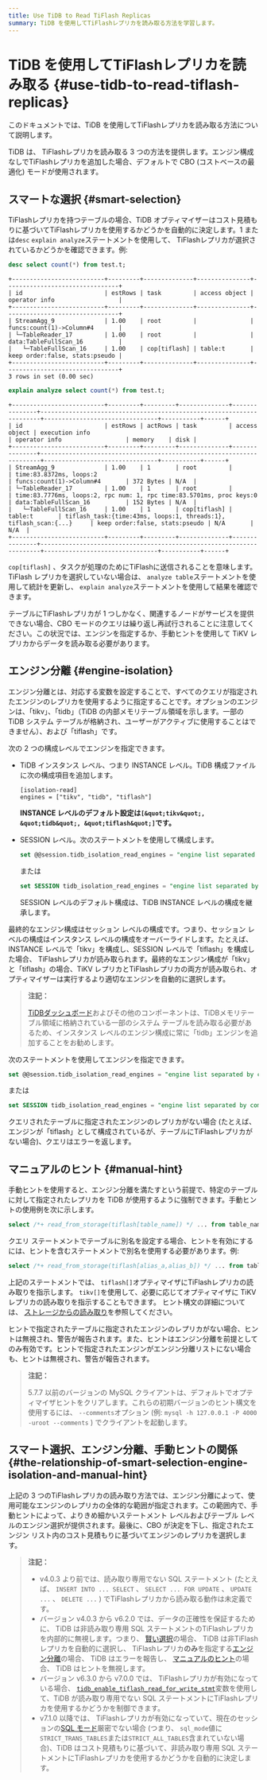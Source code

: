 ```yaml
---
title: Use TiDB to Read TiFlash Replicas
summary: TiDB を使用してTiFlashレプリカを読み取る方法を学習します。
---
```


# TiDB を使用してTiFlashレプリカを読み取る {#use-tidb-to-read-tiflash-replicas}

このドキュメントでは、TiDB を使用してTiFlashレプリカを読み取る方法について説明します。

TiDB は、 TiFlashレプリカを読み取る 3 つの方法を提供します。エンジン構成なしでTiFlashレプリカを追加した場合、デフォルトで CBO (コストベースの最適化) モードが使用されます。

## スマートな選択 {#smart-selection}

TiFlashレプリカを持つテーブルの場合、TiDB オプティマイザーはコスト見積もりに基づいてTiFlashレプリカを使用するかどうかを自動的に決定します。1 または`desc` `explain analyze`ステートメントを使用して、 TiFlashレプリカが選択されているかどうかを確認できます。例:

```sql
desc select count(*) from test.t;
```

    +--------------------------+---------+--------------+---------------+--------------------------------+
    | id                       | estRows | task         | access object | operator info                  |
    +--------------------------+---------+--------------+---------------+--------------------------------+
    | StreamAgg_9              | 1.00    | root         |               | funcs:count(1)->Column#4       |
    | └─TableReader_17         | 1.00    | root         |               | data:TableFullScan_16          |
    |   └─TableFullScan_16     | 1.00    | cop[tiflash] | table:t       | keep order:false, stats:pseudo |
    +--------------------------+---------+--------------+---------------+--------------------------------+
    3 rows in set (0.00 sec)

```sql
explain analyze select count(*) from test.t;
```

    +--------------------------+---------+---------+--------------+---------------+----------------------------------------------------------------------+--------------------------------+-----------+------+
    | id                       | estRows | actRows | task         | access object | execution info                                                       | operator info                  | memory    | disk |
    +--------------------------+---------+---------+--------------+---------------+----------------------------------------------------------------------+--------------------------------+-----------+------+
    | StreamAgg_9              | 1.00    | 1       | root         |               | time:83.8372ms, loops:2                                              | funcs:count(1)->Column#4       | 372 Bytes | N/A  |
    | └─TableReader_17         | 1.00    | 1       | root         |               | time:83.7776ms, loops:2, rpc num: 1, rpc time:83.5701ms, proc keys:0 | data:TableFullScan_16          | 152 Bytes | N/A  |
    |   └─TableFullScan_16     | 1.00    | 1       | cop[tiflash] | table:t       | tiflash_task:{time:43ms, loops:1, threads:1}, tiflash_scan:{...}     | keep order:false, stats:pseudo | N/A       | N/A  |
    +--------------------------+---------+---------+--------------+---------------+----------------------------------------------------------------------+--------------------------------+-----------+------+

`cop[tiflash]` 、タスクが処理のためにTiFlashに送信されることを意味します。TiFlash レプリカを選択していない場合は、 `analyze table`ステートメントを使用して統計を更新し、 `explain analyze`ステートメントを使用して結果を確認できます。

テーブルにTiFlashレプリカが 1 つしかなく、関連するノードがサービスを提供できない場合、CBO モードのクエリは繰り返し再試行されることに注意してください。この状況では、エンジンを指定するか、手動ヒントを使用して TiKV レプリカからデータを読み取る必要があります。

## エンジン分離 {#engine-isolation}

エンジン分離とは、対応する変数を設定することで、すべてのクエリが指定されたエンジンのレプリカを使用するように指定することです。オプションのエンジンは、「tikv」、「tidb」（TiDB の内部メモリテーブル領域を示します。一部の TiDB システム テーブルが格納され、ユーザーがアクティブに使用することはできません）、および「tiflash」です。

<CustomContent platform="tidb">

次の 2 つの構成レベルでエンジンを指定できます。

-   TiDB インスタンス レベル、つまり INSTANCE レベル。TiDB 構成ファイルに次の構成項目を追加します。

        [isolation-read]
        engines = ["tikv", "tidb", "tiflash"]

    **INSTANCE レベルのデフォルト設定は`[&quot;tikv&quot;, &quot;tidb&quot;, &quot;tiflash&quot;]`です。**

-   SESSION レベル。次のステートメントを使用して構成します。

    ```sql
    set @@session.tidb_isolation_read_engines = "engine list separated by commas";
    ```

    または

    ```sql
    set SESSION tidb_isolation_read_engines = "engine list separated by commas";
    ```

    SESSION レベルのデフォルト構成は、TiDB INSTANCE レベルの構成を継承します。

最終的なエンジン構成はセッション レベルの構成です。つまり、セッション レベルの構成はインスタンス レベルの構成をオーバーライドします。たとえば、INSTANCE レベルで「tikv」を構成し、SESSION レベルで「tiflash」を構成した場合、 TiFlashレプリカが読み取られます。最終的なエンジン構成が「tikv」と「tiflash」の場合、TiKV レプリカとTiFlashレプリカの両方が読み取られ、オプティマイザーは実行するより適切なエンジンを自動的に選択します。

> **注記：**
>
> [TiDBダッシュボード](/dashboard/dashboard-intro.md)およびその他のコンポーネントは、TiDBメモリテーブル領域に格納されている一部のシステム テーブルを読み取る必要があるため、インスタンス レベルのエンジン構成に常に「tidb」エンジンを追加することをお勧めします。

</CustomContent>

<CustomContent platform="tidb-cloud">

次のステートメントを使用してエンジンを指定できます。

```sql
set @@session.tidb_isolation_read_engines = "engine list separated by commas";
```

または

```sql
set SESSION tidb_isolation_read_engines = "engine list separated by commas";
```

</CustomContent>

クエリされたテーブルに指定されたエンジンのレプリカがない場合 (たとえば、エンジンが「tiflash」として構成されているが、テーブルにTiFlashレプリカがない場合)、クエリはエラーを返します。

## マニュアルのヒント {#manual-hint}

手動ヒントを使用すると、エンジン分離を満たすという前提で、特定のテーブルに対して指定されたレプリカを TiDB が使用するように強制できます。手動ヒントの使用例を次に示します。

```sql
select /*+ read_from_storage(tiflash[table_name]) */ ... from table_name;
```

クエリ ステートメントでテーブルに別名を設定する場合、ヒントを有効にするには、ヒントを含むステートメントで別名を使用する必要があります。例:

```sql
select /*+ read_from_storage(tiflash[alias_a,alias_b]) */ ... from table_name_1 as alias_a, table_name_2 as alias_b where alias_a.column_1 = alias_b.column_2;
```

上記のステートメントでは、 `tiflash[]`​​オプティマイザにTiFlashレプリカの読み取りを指示します。 `tikv[]`を使用して、必要に応じてオプティマイザに TiKV レプリカの読み取りを指示することもできます。 ヒント構文の詳細については、 [ストレージからの読み取り](/optimizer-hints.md#read_from_storagetiflasht1_name--tl_name--tikvt2_name--tl_name-)を参照してください。

ヒントで指定されたテーブルに指定されたエンジンのレプリカがない場合、ヒントは無視され、警告が報告されます。また、ヒントはエンジン分離を前提としてのみ有効です。ヒントで指定されたエンジンがエンジン分離リストにない場合も、ヒントは無視され、警告が報告されます。

> **注記：**
>
> 5.7.7 以前のバージョンの MySQL クライアントは、デフォルトでオプティマイザヒントをクリアします。これらの初期バージョンのヒント構文を使用するには、 `--comments`オプション (例: `mysql -h 127.0.0.1 -P 4000 -uroot --comments` ) でクライアントを起動します。

## スマート選択、エンジン分離、手動ヒントの関係 {#the-relationship-of-smart-selection-engine-isolation-and-manual-hint}

上記の 3 つのTiFlashレプリカの読み取り方法では、エンジン分離によって、使用可能なエンジンのレプリカの全体的な範囲が指定されます。この範囲内で、手動ヒントによって、よりきめ細かいステートメント レベルおよびテーブル レベルのエンジン選択が提供されます。最後に、CBO が決定を下し、指定されたエンジン リスト内のコスト見積もりに基づいてエンジンのレプリカを選択します。

> **注記：**
>
> -   v4.0.3 より前では、読み取り専用でない SQL ステートメント (たとえば、 `INSERT INTO ... SELECT` 、 `SELECT ... FOR UPDATE` 、 `UPDATE ...` 、 `DELETE ...` ) でTiFlashレプリカから読み取る動作は未定義です。
> -   バージョン v4.0.3 から v6.2.0 では、データの正確性を保証するために、 TiDB は非読み取り専用 SQL ステートメントのTiFlashレプリカを内部的に無視します。つまり、 [賢い選択](#smart-selection)の場合、 TiDB は非TiFlashレプリカを自動的に選択し、 TiFlashレプリカ**のみ**を指定する[エンジン分離](#engine-isolation)の場合、 TiDB はエラーを報告し、 [マニュアルのヒント](#manual-hint)の場合、 TiDB はヒントを無視します。
> -   バージョン v6.3.0 から v7.0.0 では、 TiFlashレプリカが有効になっている場合、 [`tidb_enable_tiflash_read_for_write_stmt`](/system-variables.md#tidb_enable_tiflash_read_for_write_stmt-new-in-v630)変数を使用して、TiDB が読み取り専用でない SQL ステートメントにTiFlashレプリカを使用するかどうかを制御できます。
> -   v7.1.0 以降では、 TiFlashレプリカが有効になっていて、現在のセッションの[SQL モード](/sql-mode.md)厳密でない場合 (つまり、 `sql_mode`値に`STRICT_TRANS_TABLES`または`STRICT_ALL_TABLES`含まれていない場合)、TiDB はコスト見積もりに基づいて、非読み取り専用 SQL ステートメントにTiFlashレプリカを使用するかどうかを自動的に決定します。
